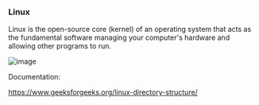 ### Linux

Linux is the open-source core (kernel) of an operating system that acts as the fundamental software managing your computer's hardware and allowing other programs to run.

![image](https://github.com/user-attachments/assets/0a5d07f9-c4cc-4c04-a468-e40184f91679)


Documentation:

https://www.geeksforgeeks.org/linux-directory-structure/
